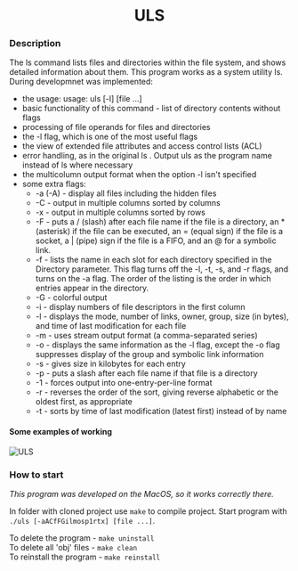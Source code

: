 <h1 align='center'> ULS </h1>

### Description
The ls command lists files and directories within the file system, and shows detailed information about them. This program works as a system utility ls. During developmnet was implemented:
- the usage: usage: uls [-l] [file ...]
- basic functionality of this command - list of directory contents without flags
- processing of file operands for files and directories
- the -l flag, which is one of the most useful flags
- the view of extended file attributes and access control lists (ACL)
- error handling, as in the original ls . Output uls as the program name instead of
ls where necessary
- the multicolumn output format when the option -l isn't specified
- some extra flags:
  - -a (-A) - display all files including the hidden files
  - -C - output in multiple columns sorted by columns
  - -x - output in multiple columns sorted by rows
  - -F - puts a / (slash) after each file name if the file is a directory, an * (asterisk) if the file can be executed, an = (equal sign) if the file is a socket, a | (pipe) sign if the file is a FIFO, and an @ for a symbolic link. 
  - -f - lists the name in each slot for each directory specified in the Directory parameter. This flag turns off the -l, -t, -s, and -r flags, and turns on the -a flag. The order of the listing is the order in which entries appear in the directory.
  - -G - colorful output
  - -i - display numbers of file descriptors in the first column
  - -l - displays the mode, number of links, owner, group, size (in bytes), and time of last modification for each file
  - -m - uses stream output format (a comma-separated series)
  - -o - displays the same information as the -l flag, except the -o flag suppresses display of the group and symbolic link information
  - -s - gives size in kilobytes for each entry
  - -p - puts a slash after each file name if that file is a directory
  - -1 - forces output into one-entry-per-line format
  - -r - reverses the order of the sort, giving reverse alphabetic or the oldest first, as appropriate
  - -t - sorts by time of last modification (latest first) instead of by name    
   

#### Some examples of working    
![ULS](https://user-images.githubusercontent.com/108219165/177314915-a62f2e53-fabe-4f16-b184-bf34c4b9eab2.png)


### How to start
*This program was developed on the MacOS, so it works correctly there.*   

In folder with cloned project use `make` to compile project. Start program with `./uls [-aACfFGilmosp1rtx] [file ...]`.

To delete the program - `make uninstall`   
To delete all 'obj' files - `make clean`   
To reinstall the program - `make reinstall`

